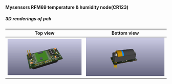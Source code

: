 #### Mysensors RFM69 temperature & humidity node(CR123)


##### 3D renderings of pcb

Top view | Bottom view
------------ | -------------
![Alt text](3d/renderings/temperature_humidity_top.png?raw=true "top view") | ![Alt text](3d/renderings/temperature_humidity_bottom.png?raw=true "bottom view")
